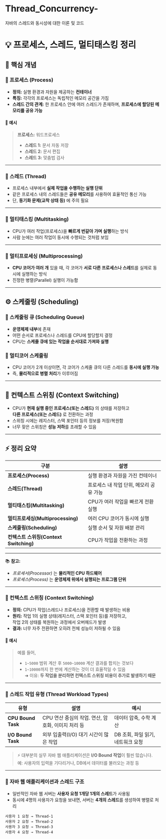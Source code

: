 # Thread_Concurrency-
자바의 스레드와 동시성에 대한 이론 및 코드
# 💡 프로세스, 스레드, 멀티태스킹 정리

## 🧠 핵심 개념

### 🔹 프로세스 (Process)
- **정의:** 실행 환경과 자원을 제공하는 **컨테이너**
- **특징:** 각각의 프로세스는 독립적인 메모리 공간을 가짐
- **스레드 간의 관계:** 한 프로세스 안에 여러 스레드가 존재하며, **프로세스에 할당된 메모리를 공유 가능**

#### 📘 예시
> **프로세스:** 워드프로세스  
> - **스레드 1:** 문서 자동 저장  
> - **스레드 2:** 문서 편집  
> - **스레드 3:** 맞춤법 검사

---

### 🔹 스레드 (Thread)
- 프로세스 내부에서 **실제 작업을 수행하는 실행 단위**
- 같은 프로세스 내의 스레드들은 **공유 메모리**를 사용하여 효율적인 통신 가능
- 단, **동기화 문제(교착 상태 등)** 에 주의 필요

---

### 🔹 멀티태스킹 (Multitasking)
- CPU가 여러 작업(프로세스)을 **빠르게 번갈아 가며 실행**하는 방식
- 사람 눈에는 여러 작업이 동시에 수행되는 것처럼 보임

---

### 🔹 멀티프로세싱 (Multiprocessing)
- **CPU 코어가 여러 개** 있을 때, 각 코어가 **서로 다른 프로세스나 스레드**를 실제로 동시에 실행하는 방식  
- 진정한 병렬(Parallel) 실행이 가능함

---

## ⚙️ 스케줄링 (Scheduling)

### 🔸 스케줄링 큐 (Scheduling Queue)
- **운영체제 내부**에 존재
- 어떤 순서로 프로세스나 스레드를 CPU에 할당할지 결정
- CPU는 **스케줄 큐에 있는 작업을 순서대로 가져와 실행**

### 🔸 멀티코어 스케줄링
- CPU 코어가 2개 이상이면, 각 코어가 스케줄 큐의 다른 스레드를 **동시에 실행 가능**
- 즉, **물리적으로 병렬 처리**가 이루어짐

---

## 🧩 컨텍스트 스위칭 (Context Switching)
- CPU가 **현재 실행 중인 프로세스(또는 스레드)** 의 상태를 저장하고  
  **다른 프로세스(또는 스레드)** 로 전환하는 과정  
- 스위칭 시에는 레지스터, 스택 포인터 등의 정보를 저장/복원함
- 너무 잦은 스위칭은 **성능 저하**를 초래할 수 있음

---

## ⚡ 정리 요약

| 구분 | 설명 |
|------|------|
| **프로세스(Process)** | 실행 환경과 자원을 가진 컨테이너 |
| **스레드(Thread)** | 프로세스 내 작업 단위, 메모리 공유 가능 |
| **멀티태스킹(Multitasking)** | CPU가 여러 작업을 빠르게 전환 실행 |
| **멀티프로세싱(Multiprocessing)** | 여러 CPU 코어가 동시에 실행 |
| **스케줄링(Scheduling)** | 실행 순서 및 자원 배분 관리 |
| **컨텍스트 스위칭(Context Switching)** | CPU가 작업을 전환하는 과정 |

---

📚 **참고:**  
- *프로세서(Processor)* 는 **물리적인 CPU 하드웨어**  
- *프로세스(Process)* 는 **운영체제 위에서 실행되는 프로그램 단위**

---

### 🔹 컨텍스트 스위칭 (Context Switching)
- **정의:** CPU가 작업(스레드나 프로세스)을 전환할 때 발생하는 비용  
- **원리:** 작업 1의 실행 상태(레지스터, 스택 포인터 등)를 저장하고,  
  작업 2의 상태를 복원하는 과정에서 오버헤드가 발생  
- **결과:** 너무 자주 전환하면 오히려 전체 성능이 저하될 수 있음

#### 📘 예시
> 예를 들어,  
> - `1~5000` 범위 계산 후 `5000~10000` 계산 결과를 합치는 것보다  
> - `1~10000`까지 한 번에 계산하는 것이 더 효율적일 수 있음  
> ➜ 이유: **두 작업을 분리하면 컨텍스트 스위칭 비용이 추가로 발생하기 때문**

---

### 🔹 스레드 작업 유형 (Thread Workload Types)

| 유형 | 설명 | 예시 |
|------|------|------|
| **CPU Bound Task** | CPU 연산 중심의 작업. 연산, 암호화, 이미지 처리 등 | 데이터 압축, 수학 계산 |
| **I/O Bound Task** | 외부 입출력(I/O) 대기 시간이 많은 작업 | DB 조회, 파일 읽기, 네트워크 요청 |

> ⚡ 대부분의 실무 자바 웹 애플리케이션은 **I/O Bound 작업**이 훨씬 많습니다.  
> 예: 사용자의 입력을 기다리거나, DB에서 데이터를 불러오는 과정 등

---

### 🔹 자바 웹 애플리케이션과 스레드 구조

- 일반적인 자바 웹 서버는 **사용자 요청 1개당 1개의 스레드**가 사용됨  
- 동시에 4명의 사용자가 요청을 보내면, 서버는 **4개의 스레드**를 생성하여 병렬로 처리

```text
사용자 1 요청 → Thread-1  
사용자 2 요청 → Thread-2  
사용자 3 요청 → Thread-3  
사용자 4 요청 → Thread-4


